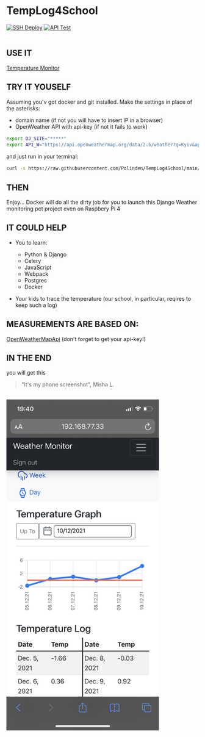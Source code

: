 # TempLog4School



[![SSH Deploy](https://github.com/Polinden/TempLog4School/actions/workflows/second.yml/badge.svg)](https://github.com/Polinden/TempLog4School/actions/workflows/second.yml)
[![API Test](https://github.com/Polinden/TempLog4School/actions/workflows/main.yml/badge.svg?branch=main)](https://github.com/Polinden/TempLog4School/actions/workflows/main.yml)
</br>
</br>

## USE IT
[Temperature Monitor](http://mishogoda.kiev.ua)

## TRY IT YOUSELF
Assuming you'v got docker and git installed.
Make the settings in place of the asterisks:
- domain name (if not you will have to insert IP in a browser)
- OpenWeather API with api-key (if not it fails to work)
```bash
export DJ_SITE="*****"
export API_W="https://api.openweathermap.org/data/2.5/weather?q=Kyiv&appid=*****&units=metric"
```
and just run in your terminal:
```bash
curl -s https://raw.githubusercontent.com/Polinden/TempLog4School/main/run.sh | sh
```
 
## THEN 
Enjoy...
Docker will do all the dirty job for you 
to launch this Django Weather monitoring pet project
even on Raspbery Pi 4  

## IT COULD HELP
- You to learn:
  - Python & Django
  - Celery
  - JavaScript
  - Webpack
  - Postgres
  - Docker 

- Your kids to trace the temperature (our school, in particular, reqires to keep such a log) 

## MEASUREMENTS ARE BASED ON:
[OpenWeatherMapApi](https://openweathermap.org/api) (don't forget to get your api-key!)

## IN THE END
you will get this <br/> 
> "It's my phone screenshot", Misha L.
<br/>
<img src="iphone.jpeg" width="400" title="Screen"> 


